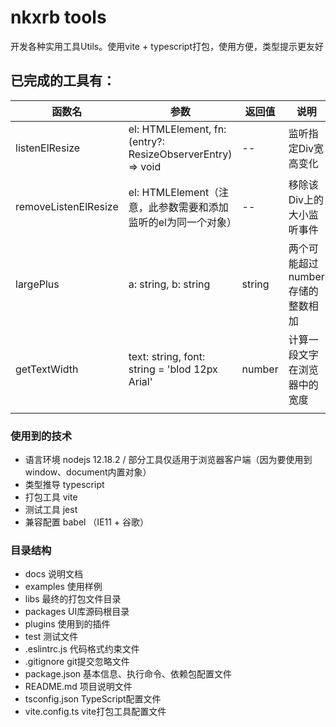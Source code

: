 # nkxrb tools
开发各种实用工具Utils。使用vite + typescript打包，使用方便，类型提示更友好



## 已完成的工具有：

| 函数名               | 参数                                                         | 返回值 | 说明                             |
| -------------------- | ------------------------------------------------------------ | ------ | -------------------------------- |
| listenElResize       | el: HTMLElement, fn: (entry?: ResizeObserverEntry) => void   | --     | 监听指定Div宽高变化              |
| removeListenElResize | el: HTMLElement（注意，此参数需要和添加监听的el为同一个对象） | --     | 移除该Div上的大小监听事件        |
| largePlus            | a: string, b: string                                         | string | 两个可能超过number存储的整数相加 |
| getTextWidth         | text: string, font: string = 'blod 12px Arial'        | number | 计算一段文字在浏览器中的宽度     |
|                      |                                                              |        |                                  |

  


### 使用到的技术
- 语言环境 nodejs  12.18.2 / 部分工具仅适用于浏览器客户端（因为要使用到window、document内置对象）
- 类型推导 typescript 
- 打包工具 vite
- 测试工具 jest 
- 兼容配置 babel （IE11 + 谷歌）

### 目录结构
- docs 说明文档
- examples 使用样例
- libs 最终的打包文件目录
- packages UI库源码根目录
- plugins 使用到的插件
- test 测试文件
- .eslintrc.js 代码格式约束文件
- .gitignore git提交忽略文件
- package.json 基本信息、执行命令、依赖包配置文件
- README.md 项目说明文件
- tsconfig.json TypeScript配置文件
- vite.config.ts vite打包工具配置文件